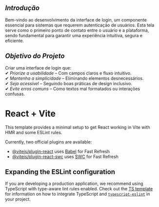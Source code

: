 ## *Introdução*  


Bem-vindo ao desenvolvimento da interface de login, um componente essencial para sistemas que requerem autenticação de usuários. Esta tela serve como o primeiro ponto de contato entre o usuário e a plataforma, sendo fundamental para garantir uma experiência intuitiva, segura e eficiente.  

## *Objetivo do Projeto*  
Criar uma interface de login que:  
✔ *Priorize a usabilidade* – Com campos claros e fluxo intuitivo.  
✔ *Mantenha a simplicidade* – Eliminando elementos desnecessários.  
✔ *Seja acessível* – Seguindo boas práticas de design inclusivo.  
✔ *Evite erros comuns* – Como textos mal formatados ou interações confusas.







# React + Vite

This template provides a minimal setup to get React working in Vite with HMR and some ESLint rules.

Currently, two official plugins are available:

- [@vitejs/plugin-react](https://github.com/vitejs/vite-plugin-react/blob/main/packages/plugin-react) uses [Babel](https://babeljs.io/) for Fast Refresh
- [@vitejs/plugin-react-swc](https://github.com/vitejs/vite-plugin-react/blob/main/packages/plugin-react-swc) uses [SWC](https://swc.rs/) for Fast Refresh

## Expanding the ESLint configuration

If you are developing a production application, we recommend using TypeScript with type-aware lint rules enabled. Check out the [TS template](https://github.com/vitejs/vite/tree/main/packages/create-vite/template-react-ts) for information on how to integrate TypeScript and [`typescript-eslint`](https://typescript-eslint.io) in your project.
